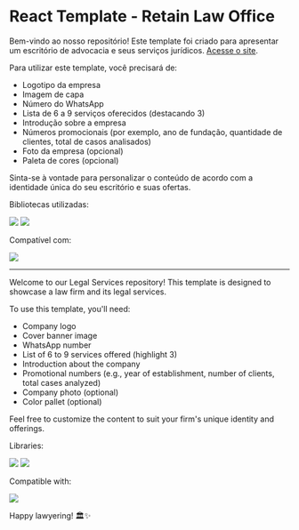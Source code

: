 # React Template - Retain Law Office

Bem-vindo ao nosso repositório! Este template foi criado para apresentar um escritório de advocacia e seus serviços jurídicos. 
[Acesse o site](https://jleiite.github.io/retainlawoffice/).

Para utilizar este template, você precisará de:

- Logotipo da empresa
- Imagem de capa
- Número do WhatsApp
- Lista de 6 a 9 serviços oferecidos (destacando 3)
- Introdução sobre a empresa
- Números promocionais (por exemplo, ano de fundação, quantidade de clientes, total de casos analisados)
- Foto da empresa (opcional)
- Paleta de cores (opcional)

Sinta-se à vontade para personalizar o conteúdo de acordo com a identidade única do seu escritório e suas ofertas.

  Bibliotecas utilizadas:
  
  <img src="https://img.shields.io/badge/React-20232A?style=for-the-badge&logo=react&logoColor=61DAFB" />  
  <img src="https://img.shields.io/badge/Sass-CC6699?style=for-the-badge&logo=sass&logoColor=white" />

  Compatível com:
  
  <img src="https://img.shields.io/badge/Wordpress-21759B?style=for-the-badge&logo=wordpress&logoColor=white" />

<!-- Tempo: 11horas -->

--------------------------------------


Welcome to our Legal Services repository! This template is designed to showcase a law firm and its legal services.

To use this template, you'll need:

- Company logo
- Cover banner image
- WhatsApp number
- List of 6 to 9 services offered (highlight 3)
- Introduction about the company
- Promotional numbers (e.g., year of establishment, number of clients, total cases analyzed)
- Company photo (optional)
- Color pallet (optional)

Feel free to customize the content to suit your firm's unique identity and offerings.

Libraries:

<img src="https://img.shields.io/badge/React-20232A?style=for-the-badge&logo=react&logoColor=61DAFB" /> 
<img src="https://img.shields.io/badge/Sass-CC6699?style=for-the-badge&logo=sass&logoColor=white" />


Compatible with:

<img src="https://img.shields.io/badge/Wordpress-21759B?style=for-the-badge&logo=wordpress&logoColor=white" />


Happy lawyering! 🏛️✨
